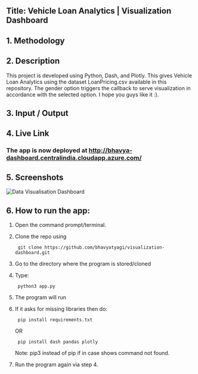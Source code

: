 
## Title: Vehicle Loan Analytics | Visualization Dashboard

## 1. Methodology

## 2. Description
This project is developed using Python, Dash, and Plotly. This gives Vehicle Loan Analytics using the dataset LoanPricing.csv available in this repository. The gender option triggers the callback to serve visualization in accordance with the selected option. I hope you guys like it :).

## 3. Input / Output

## 4. Live Link
### The app is now deployed at http://bhavya-dashboard.centralindia.cloudapp.azure.com/

## 5. Screenshots
![Data Visualisation Dashboard](https://i.ibb.co/cknwHJC/ss.png)

## 6. How to run the app:
1. Open the command prompt/terminal.
2. Clone the repo using

        git clone https://github.com/bhavyatyagi/visualization-dashboard.git
    
3. Go to the directory where the program is stored/cloned
4. Type: 

        python3 app.py
        
5. The program will run
6. If it asks for missing libraries then do:

        pip install requirements.txt
    OR      

        pip install dash pandas plotly
    Note: pip3 instead of pip if in case shows command not found.
7. Run the program again via step 4.
